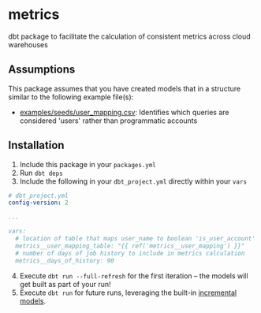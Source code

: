 # metrics

dbt package to facilitate the calculation of consistent metrics across cloud warehouses

## Assumptions

This package assumes that you have created models that in a structure similar to the following example file(s):

- [examples/seeds/user_mapping.csv](examples/seeds/user_mapping.csv): Identifies which queries are considered 'users' rather than programmatic accounts

## Installation

1. Include this package in your `packages.yml`
2. Run `dbt deps`
3. Include the following in your `dbt_project.yml` directly within your `vars`

```YAML
# dbt_project.yml
config-version: 2

...

vars:
  # location of table that maps user_name to boolean 'is_user_account'
  metrics__user_mapping_table: "{{ ref('metrics__user_mapping') }}"
  # number of days of job history to include in metrics calculation
  metrics__days_of_history: 90
```

4. Execute `dbt run --full-refresh` for the first iteration – the models will get built as part of your run!
5. Execute `dbt run` for future runs, leveraging the built-in [incremental models](https://docs.getdbt.com/docs/building-a-dbt-project/building-models/configuring-incremental-models).